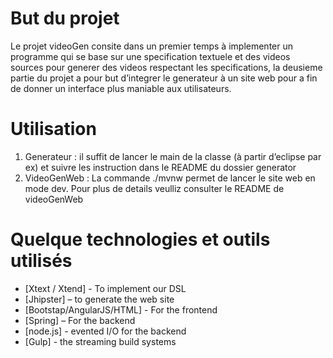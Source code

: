 
# But du projet

Le projet videoGen consite dans un premier temps à  implementer un programme qui se base sur une specification textuele et des videos sources pour generer des videos respectant  les specifications, la deusieme partie du projet a pour but d’integrer le generateur à un site web pour a fin de donner un interface plus maniable aux utilisateurs.


# Utilisation

1. Generateur : il suffit de lancer le main de la classe (à partir d’eclipse par ex)  et suivre les instruction dans le README du dossier generator
2. VideoGenWeb : La commande ./mvnw permet de lancer le site web en mode dev. Pour plus de details veulliz consulter le README de videoGenWeb

# Quelque technologies et outils utilisés
- [Xtext / Xtend] - To implement our DSL
- [Jhipster] – to generate the web site
- [Bootstap/AngularJS/HTML] -  For the frontend
- [Spring] – For the backend
- [node.js] - evented I/O for the backend
- [Gulp] - the streaming build systems
